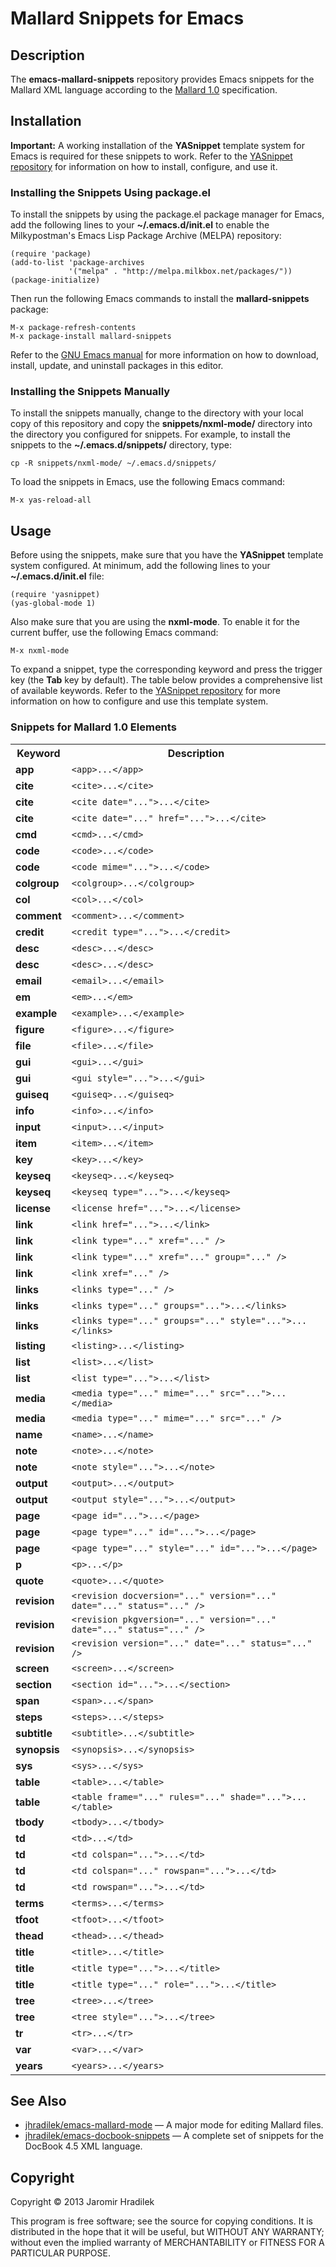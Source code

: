 # Mallard Snippets for Emacs

## Description

The **emacs-mallard-snippets** repository provides Emacs snippets for the Mallard XML language according to the [Mallard 1.0](http://projectmallard.org/1.0/index.html) specification.

## Installation

**Important:** A working installation of the **YASnippet** template system for Emacs is required for these snippets to work. Refer to the [YASnippet repository](https://github.com/capitaomorte/yasnippet) for information on how to install, configure, and use it.

### Installing the Snippets Using package.el

To install the snippets by using the package.el package manager for Emacs, add the following lines to your **~/.emacs.d/init.el** to enable the Milkypostman's Emacs Lisp Package Archive (MELPA) repository:

    (require 'package)
    (add-to-list 'package-archives
                 '("melpa" . "http://melpa.milkbox.net/packages/"))
    (package-initialize)

Then run the following Emacs commands to install the **mallard-snippets** package:

    M-x package-refresh-contents
    M-x package-install mallard-snippets

Refer to the [GNU Emacs manual](http://www.gnu.org/software/emacs/manual/html_node/emacs/Packages.html) for more information on how to download, install, update, and uninstall packages in this editor.

### Installing the Snippets Manually

To install the snippets manually, change to the directory with your local copy of this repository and copy the **snippets/nxml-mode/** directory into the directory you configured for snippets. For example, to install the snippets to the **~/.emacs.d/snippets/** directory, type:

    cp -R snippets/nxml-mode/ ~/.emacs.d/snippets/

To load the snippets in Emacs, use the following Emacs command:

    M-x yas-reload-all

## Usage

Before using the snippets, make sure that you have the **YASnippet** template system configured. At minimum, add the following lines to your **~/.emacs.d/init.el** file:

    (require 'yasnippet)
    (yas-global-mode 1)

Also make sure that you are using the **nxml-mode**. To enable it for the current buffer, use the following Emacs command:

    M-x nxml-mode

To expand a snippet, type the corresponding keyword and press the trigger key (the **Tab** key by default). The table below provides a comprehensive list of available keywords. Refer to the [YASnippet repository](https://github.com/capitaomorte/yasnippet) for more information on how to configure and use this template system.

### Snippets for Mallard 1.0 Elements

<table>
  <tr>
    <th>Keyword</th>
    <th>Description</th>
  </tr>
  <tr>
    <td><strong>app</strong></td>
    <td><code>&lt;app&gt;...&lt;/app&gt;</code></td>
  </tr>
  <tr>
    <td><strong>cite</strong></td>
    <td><code>&lt;cite&gt;...&lt;/cite&gt;</code></td>
  </tr>
  <tr>
    <td><strong>cite</strong></td>
    <td><code>&lt;cite date="..."&gt;...&lt;/cite&gt;</code></td>
  </tr>
  <tr>
    <td><strong>cite</strong></td>
    <td><code>&lt;cite date="..." href="..."&gt;...&lt;/cite&gt;</code></td>
  </tr>
  <tr>
    <td><strong>cmd</strong></td>
    <td><code>&lt;cmd&gt;...&lt;/cmd&gt;</code></td>
  </tr>
  <tr>
    <td><strong>code</strong></td>
    <td><code>&lt;code&gt;...&lt;/code&gt;</code></td>
  </tr>
  <tr>
    <td><strong>code</strong></td>
    <td><code>&lt;code mime="..."&gt;...&lt;/code&gt;</code></td>
  </tr>
  <tr>
    <td><strong>colgroup</strong></td>
    <td><code>&lt;colgroup&gt;...&lt;/colgroup&gt;</code></td>
  </tr>
  <tr>
    <td><strong>col</strong></td>
    <td><code>&lt;col&gt;...&lt;/col&gt;</code></td>
  </tr>
  <tr>
    <td><strong>comment</strong></td>
    <td><code>&lt;comment&gt;...&lt;/comment&gt;</code></td>
  </tr>
  <tr>
    <td><strong>credit</strong></td>
    <td><code>&lt;credit type="..."&gt;...&lt;/credit&gt;</code></td>
  </tr>
  <tr>
    <td><strong>desc</strong></td>
    <td><code>&lt;desc&gt;...&lt;/desc&gt;</code></td>
  </tr>
  <tr>
    <td><strong>desc</strong></td>
    <td><code>&lt;desc&gt;...&lt;/desc&gt;</code></td>
  </tr>
  <tr>
    <td><strong>email</strong></td>
    <td><code>&lt;email&gt;...&lt;/email&gt;</code></td>
  </tr>
  <tr>
    <td><strong>em</strong></td>
    <td><code>&lt;em&gt;...&lt;/em&gt;</code></td>
  </tr>
  <tr>
    <td><strong>example</strong></td>
    <td><code>&lt;example&gt;...&lt;/example&gt;</code></td>
  </tr>
  <tr>
    <td><strong>figure</strong></td>
    <td><code>&lt;figure&gt;...&lt;/figure&gt;</code></td>
  </tr>
  <tr>
    <td><strong>file</strong></td>
    <td><code>&lt;file&gt;...&lt;/file&gt;</code></td>
  </tr>
  <tr>
    <td><strong>gui</strong></td>
    <td><code>&lt;gui&gt;...&lt;/gui&gt;</code></td>
  </tr>
  <tr>
    <td><strong>gui</strong></td>
    <td><code>&lt;gui style="..."&gt;...&lt;/gui&gt;</code></td>
  </tr>
  <tr>
    <td><strong>guiseq</strong></td>
    <td><code>&lt;guiseq&gt;...&lt;/guiseq&gt;</code></td>
  </tr>
  <tr>
    <td><strong>info</strong></td>
    <td><code>&lt;info&gt;...&lt;/info&gt;</code></td>
  </tr>
  <tr>
    <td><strong>input</strong></td>
    <td><code>&lt;input&gt;...&lt;/input&gt;</code></td>
  </tr>
  <tr>
    <td><strong>item</strong></td>
    <td><code>&lt;item&gt;...&lt;/item&gt;</code></td>
  </tr>
  <tr>
    <td><strong>key</strong></td>
    <td><code>&lt;key&gt;...&lt;/key&gt;</code></td>
  </tr>
  <tr>
    <td><strong>keyseq</strong></td>
    <td><code>&lt;keyseq&gt;...&lt;/keyseq&gt;</code></td>
  </tr>
  <tr>
    <td><strong>keyseq</strong></td>
    <td><code>&lt;keyseq type="..."&gt;...&lt;/keyseq&gt;</code></td>
  </tr>
  <tr>
    <td><strong>license</strong></td>
    <td><code>&lt;license href="..."&gt;...&lt;/license&gt;</code></td>
  </tr>
  <tr>
    <td><strong>link</strong></td>
    <td><code>&lt;link href="..."&gt;...&lt;/link&gt;</code></td>
  </tr>
  <tr>
    <td><strong>link</strong></td>
    <td><code>&lt;link type="..." xref="..." /&gt;</code></td>
  </tr>
  <tr>
    <td><strong>link</strong></td>
    <td><code>&lt;link type="..." xref="..." group="..." /&gt;</code></td>
  </tr>
  <tr>
    <td><strong>link</strong></td>
    <td><code>&lt;link xref="..." /&gt;</code></td>
  </tr>
  <tr>
    <td><strong>links</strong></td>
    <td><code>&lt;links type="..." /&gt;</code></td>
  </tr>
  <tr>
    <td><strong>links</strong></td>
    <td><code>&lt;links type="..." groups="..."&gt;...&lt;/links&gt;</code></td>
  </tr>
  <tr>
    <td><strong>links</strong></td>
    <td><code>&lt;links type="..." groups="..." style="..."&gt;...&lt;/links&gt;</code></td>
  </tr>
  <tr>
    <td><strong>listing</strong></td>
    <td><code>&lt;listing&gt;...&lt;/listing&gt;</code></td>
  </tr>
  <tr>
    <td><strong>list</strong></td>
    <td><code>&lt;list&gt;...&lt;/list&gt;</code></td>
  </tr>
  <tr>
    <td><strong>list</strong></td>
    <td><code>&lt;list type="..."&gt;...&lt;/list&gt;</code></td>
  </tr>
  <tr>
    <td><strong>media</strong></td>
    <td><code>&lt;media type="..." mime="..." src="..."&gt;...&lt;/media&gt;</code></td>
  </tr>
  <tr>
    <td><strong>media</strong></td>
    <td><code>&lt;media type="..." mime="..." src="..." /&gt;</code></td>
  </tr>
  <tr>
    <td><strong>name</strong></td>
    <td><code>&lt;name&gt;...&lt;/name&gt;</code></td>
  </tr>
  <tr>
    <td><strong>note</strong></td>
    <td><code>&lt;note&gt;...&lt;/note&gt;</code></td>
  </tr>
  <tr>
    <td><strong>note</strong></td>
    <td><code>&lt;note style="..."&gt;...&lt;/note&gt;</code></td>
  </tr>
  <tr>
    <td><strong>output</strong></td>
    <td><code>&lt;output&gt;...&lt;/output&gt;</code></td>
  </tr>
  <tr>
    <td><strong>output</strong></td>
    <td><code>&lt;output style="..."&gt;...&lt;/output&gt;</code></td>
  </tr>
  <tr>
    <td><strong>page</strong></td>
    <td><code>&lt;page id="..."&gt;...&lt;/page&gt;</code></td>
  </tr>
  <tr>
    <td><strong>page</strong></td>
    <td><code>&lt;page type="..." id="..."&gt;...&lt;/page&gt;</code></td>
  </tr>
  <tr>
    <td><strong>page</strong></td>
    <td><code>&lt;page type="..." style="..." id="..."&gt;...&lt;/page&gt;</code></td>
  </tr>
  <tr>
    <td><strong>p</strong></td>
    <td><code>&lt;p&gt;...&lt;/p&gt;</code></td>
  </tr>
  <tr>
    <td><strong>quote</strong></td>
    <td><code>&lt;quote&gt;...&lt;/quote&gt;</code></td>
  </tr>
  <tr>
    <td><strong>revision</strong></td>
    <td><code>&lt;revision docversion="..." version="..." date="..." status="..." /&gt;</code></td>
  </tr>
  <tr>
    <td><strong>revision</strong></td>
    <td><code>&lt;revision pkgversion="..." version="..." date="..." status="..." /&gt;</code></td>
  </tr>
  <tr>
    <td><strong>revision</strong></td>
    <td><code>&lt;revision version="..." date="..." status="..." /&gt;</code></td>
  </tr>
  <tr>
    <td><strong>screen</strong></td>
    <td><code>&lt;screen&gt;...&lt;/screen&gt;</code></td>
  </tr>
  <tr>
    <td><strong>section</strong></td>
    <td><code>&lt;section id="..."&gt;...&lt;/section&gt;</code></td>
  </tr>
  <tr>
    <td><strong>span</strong></td>
    <td><code>&lt;span&gt;...&lt;/span&gt;</code></td>
  </tr>
  <tr>
    <td><strong>steps</strong></td>
    <td><code>&lt;steps&gt;...&lt;/steps&gt;</code></td>
  </tr>
  <tr>
    <td><strong>subtitle</strong></td>
    <td><code>&lt;subtitle&gt;...&lt;/subtitle&gt;</code></td>
  </tr>
  <tr>
    <td><strong>synopsis</strong></td>
    <td><code>&lt;synopsis&gt;...&lt;/synopsis&gt;</code></td>
  </tr>
  <tr>
    <td><strong>sys</strong></td>
    <td><code>&lt;sys&gt;...&lt;/sys&gt;</code></td>
  </tr>
  <tr>
    <td><strong>table</strong></td>
    <td><code>&lt;table&gt;...&lt;/table&gt;</code></td>
  </tr>
  <tr>
    <td><strong>table</strong></td>
    <td><code>&lt;table frame="..." rules="..." shade="..."&gt;...&lt;/table&gt;</code></td>
  </tr>
  <tr>
    <td><strong>tbody</strong></td>
    <td><code>&lt;tbody&gt;...&lt;/tbody&gt;</code></td>
  </tr>
  <tr>
    <td><strong>td</strong></td>
    <td><code>&lt;td&gt;...&lt;/td&gt;</code></td>
  </tr>
  <tr>
    <td><strong>td</strong></td>
    <td><code>&lt;td colspan="..."&gt;...&lt;/td&gt;</code></td>
  </tr>
  <tr>
    <td><strong>td</strong></td>
    <td><code>&lt;td colspan="..." rowspan="..."&gt;...&lt;/td&gt;</code></td>
  </tr>
  <tr>
    <td><strong>td</strong></td>
    <td><code>&lt;td rowspan="..."&gt;...&lt;/td&gt;</code></td>
  </tr>
  <tr>
    <td><strong>terms</strong></td>
    <td><code>&lt;terms&gt;...&lt;/terms&gt;</code></td>
  </tr>
  <tr>
    <td><strong>tfoot</strong></td>
    <td><code>&lt;tfoot&gt;...&lt;/tfoot&gt;</code></td>
  </tr>
  <tr>
    <td><strong>thead</strong></td>
    <td><code>&lt;thead&gt;...&lt;/thead&gt;</code></td>
  </tr>
  <tr>
    <td><strong>title</strong></td>
    <td><code>&lt;title&gt;...&lt;/title&gt;</code></td>
  </tr>
  <tr>
    <td><strong>title</strong></td>
    <td><code>&lt;title type="..."&gt;...&lt;/title&gt;</code></td>
  </tr>
  <tr>
    <td><strong>title</strong></td>
    <td><code>&lt;title type="..." role="..."&gt;...&lt;/title&gt;</code></td>
  </tr>
  <tr>
    <td><strong>tree</strong></td>
    <td><code>&lt;tree&gt;...&lt;/tree&gt;</code></td>
  </tr>
  <tr>
    <td><strong>tree</strong></td>
    <td><code>&lt;tree style="..."&gt;...&lt;/tree&gt;</code></td>
  </tr>
  <tr>
    <td><strong>tr</strong></td>
    <td><code>&lt;tr&gt;...&lt;/tr&gt;</code></td>
  </tr>
  <tr>
    <td><strong>var</strong></td>
    <td><code>&lt;var&gt;...&lt;/var&gt;</code></td>
  </tr>
  <tr>
    <td><strong>years</strong></td>
    <td><code>&lt;years&gt;...&lt;/years&gt;</code></td>
  </tr>
</table>

## See Also

* [jhradilek/emacs-mallard-mode](https://github.com/jhradilek/emacs-mallard-mode) — A major mode for editing Mallard files.
* [jhradilek/emacs-docbook-snippets](https://github.com/jhradilek/emacs-docbook-snippets) — A complete set of snippets for the DocBook 4.5 XML language.

## Copyright

Copyright © 2013 Jaromir Hradilek

This program is free software; see the source for copying conditions. It is distributed in the hope that it will be useful, but WITHOUT ANY WARRANTY; without even the implied warranty of MERCHANTABILITY or FITNESS FOR A PARTICULAR PURPOSE.
